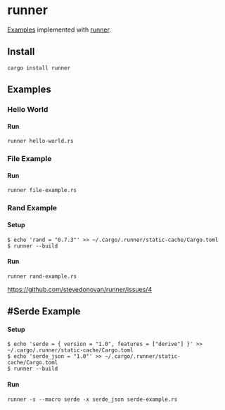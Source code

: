 # runner

[Examples](https://github.com/ozbe/rust-repls-and-runners#examples) implemented with [runner](https://github.com/stevedonovan/runner).

## Install
```
cargo install runner
```

## Examples
### Hello World

#### Run
```
runner hello-world.rs
```

### File Example

#### Run
```
runner file-example.rs
```

### Rand Example

#### Setup
```
$ echo 'rand = "0.7.3"' >> ~/.cargo/.runner/static-cache/Cargo.toml
$ runner --build
```

#### Run
```
runner rand-example.rs
```
https://github.com/stevedonovan/runner/issues/4

## #Serde Example

#### Setup
```
$ echo 'serde = { version = "1.0", features = ["derive"] }' >> ~/.cargo/.runner/static-cache/Cargo.toml
$ echo 'serde_json = "1.0"' >> ~/.cargo/.runner/static-cache/Cargo.toml
$ runner --build
```

#### Run
```
runner -s --macro serde -x serde_json serde-example.rs
```
